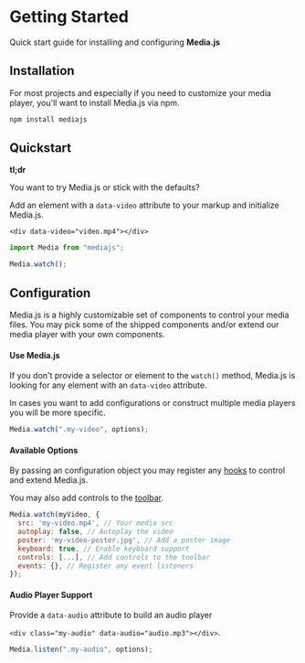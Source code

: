 # Getting Started

Quick start guide for installing and configuring **Media.js**

## Installation

For most projects and especially if you need to customize your media player, you'll want to install Media.js via npm.

```sh
npm install mediajs
```

## Quickstart

**tl;dr**

You want to try Media.js or stick with the defaults?

Add an element with a `data-video` attribute to your markup and initialize Media.js.

`<div data-video="video.mp4"></div>`

```js
import Media from "mediajs";

Media.watch();
```

## Configuration

Media.js is a highly customizable set of components to control your media files. You may pick some of the shipped components and/or extend our media player with your own components.

#### Use Media.js

If you don't provide a selector or element to the `watch()` method, Media.js is looking for any element with an `data-video` attribute.

In cases you want to add configurations or construct multiple media players you will be more specific.

```js
Media.watch(".my-video", options);
```

#### Available Options

By passing an configuration object you may register any [hooks](events) to control and extend Media.js.

You may also add controls to the [toolbar](toolbar).

```js
Media.watch(myVideo, {
  src: 'my-video.mp4', // Your media src
  autoplay: false, // Autoplay the video
  poster: 'my-video-poster.jpg', // Add a poster image
  keyboard: true, // Enable keyboard support
  controls: [...], // Add controls to the toolbar
  events: {}, // Register any event listeners
});
```

#### Audio Player Support

Provide a `data-audio` attribute to build an audio player

`<div class="my-audio" data-audio="audio.mp3"></div>`.

```js
Media.listen(".my-audio", options);
```
